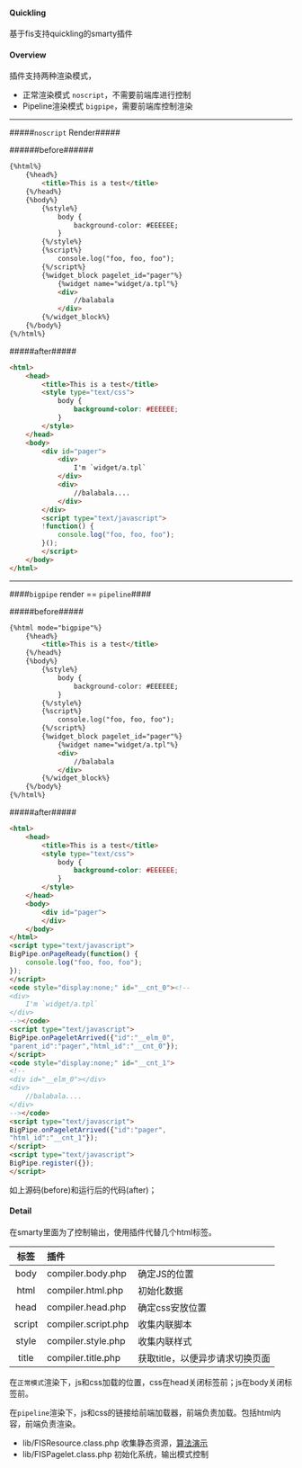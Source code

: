 #### Quickling

基于fis支持quickling的smarty插件

#### Overview

插件支持两种渲染模式，

+ 正常渲染模式 `noscript`，不需要前端库进行控制
+ Pipeline渲染模式 `bigpipe`，需要前端库控制渲染

-----

#####`noscript` Render#####

######before######

```html
{%html%}
    {%head%}
        <title>This is a test</title>
    {%/head%}
    {%body%}
        {%style%}
            body {
                background-color: #EEEEEE;
            }
        {%/style%}
        {%script%}
            console.log("foo, foo, foo");
        {%/script%}
        {%widget_block pagelet_id="pager"%}
            {%widget name="widget/a.tpl"%}
            <div>
                //balabala
            </div>
        {%/widget_block%}
    {%/body%}
{%/html%}
```

#####after#####

```html
<html>
    <head>
        <title>This is a test</title>
        <style type="text/css">
            body {
                background-color: #EEEEEE;
            }
        </style>
    </head>
    <body>
        <div id="pager">
            <div>
                I'm `widget/a.tpl`
            </div>
            <div>
                //balabala....
            </div>
        </div>
        <script type="text/javascript">
        !function() {
            console.log("foo, foo, foo");
        }();
        </script>
    </body>
</html>
```

-------

####`bigpipe` render == `pipeline`####

#####before#####

```html
{%html mode="bigpipe"%}
    {%head%}
        <title>This is a test</title>
    {%/head%}
    {%body%}
        {%style%}
            body {
                background-color: #EEEEEE;
            }
        {%/style%}
        {%script%}
            console.log("foo, foo, foo");
        {%/script%}
        {%widget_block pagelet_id="pager"%}
            {%widget name="widget/a.tpl"%}
            <div>
                //balabala
            </div>
        {%/widget_block%}
    {%/body%}
{%/html%}
```

#####after#####

```html
<html>
    <head>
        <title>This is a test</title>
        <style type="text/css">
            body {
                background-color: #EEEEEE;
            }
        </style>
    </head>
    <body>
        <div id="pager">
        </div>
    </body>
</html>
<script type="text/javascript">
BigPipe.onPageReady(function() {
    console.log("foo, foo, foo");
});
</script>
<code style="display:none;" id="__cnt_0"><!--
<div>
    I'm `widget/a.tpl`
</div>
--></code>
<script type="text/javascript">
BigPipe.onPageletArrived({"id":"__elm_0",
"parent_id":"pager","html_id":"__cnt_0"});
</script>
<code style="display:none;" id="__cnt_1">
<!--
<div id="__elm_0"></div>
<div>
    //balabala....
</div>
--></code>
<script type="text/javascript">
BigPipe.onPageletArrived({"id":"pager", 
"html_id":"__cnt_1"});
</script>
<script type="text/javascript">
BigPipe.register({});
</script>
```

如上源码(before)和运行后的代码(after)；

#### Detail

在smarty里面为了控制输出，使用插件代替几个html标签。

|	标签			 |	插件 	   					|										   |
|:--------------:|:-----------------------------|:-----------------------------------------|
|	body 		 |		compiler.body.php 		| 确定JS的位置					   		   |
|	html 		 |		compiler.html.php 		| 初始化数据								   |
|	head 		 |		compiler.head.php 		| 确定css安放位置 						   |
|	script 		 |		compiler.script.php 	| 收集内联脚本 							   |
| 	style 		 |		compiler.style.php 		| 收集内联样式 							   |
|   title 		 | 		compiler.title.php 		| 获取title，以便异步请求切换页面  		   |

在`正常模式`渲染下，js和css加载的位置，css在head关闭标签前；js在body关闭标签前。

在`pipeline`渲染下，js和css的链接给前端加载器，前端负责加载。包括html内容，前端负责渲染。

+ lib/FISResource.class.php  收集静态资源，[算法演示](http://pythontutor.com/visualize.html#code=collection+%3D+%5B%5D%0Adict+%3D+%7B%0A++++%22res%22%3A+%7B%0A++++++++%22a.js%22%3A+%7B%0A++++++++++++'uri'%3A+'/static/widget/a.js'%0A++++++++%7D,%0A++++++++%22c.js%22%3A+%7B%0A++++++++++++'uri'%3A+'/static/widget/b.js'%0A++++++++%7D%0A++++%7D%0A%7D%0A%0Adef+load(id)%3A%0A++++res+%3D+dict%5B'res'%5D%0A++++if+res.has_key(id)%3A%0A++++++++info+%3D+res%5Bid%5D%0A++++++++collection.append(info%5B'uri'%5D)%0A++++++++return+info%5B'uri'%5D%0A++++return+False%0A%0Aload('a.js')%0Aload('b.js')%0Aload('c.js')&mode=display&cumulative=false&heapPrimitives=false&drawParentPointers=false&textReferences=false&showOnlyOutputs=false&py=2&curInstr=0)
+ lib/FISPagelet.class.php   初始化系统，输出模式控制


